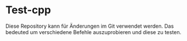# Test-cpp

Diese Repository kann für Änderungen im Git verwendet werden. Das bedeuted um verschiedene Befehle
auszuprobieren und diese zu testen.
